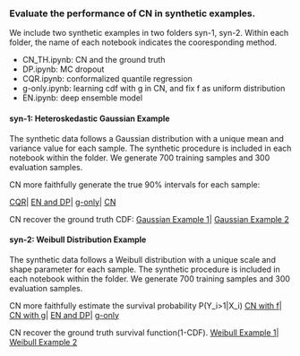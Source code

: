 ### Evaluate the performance of CN in synthetic examples.
We include two synthetic examples in two folders syn-1, syn-2.
Within each folder, the name of each notebook indicates the cooresponding method.

* CN_TH.ipynb: CN and the ground truth 
* DP.ipynb: MC dropout
* CQR.ipynb: conformalized quantile regression
* g-only.ipynb: learning cdf with g in CN, and fix f as uniform distribution
* EN.ipynb: deep ensemble model 




#### syn-1: Heteroskedastic Gaussian Example
The synthetic data follows a Gaussian distribution with a unique mean and variance value for each sample. The synthetic procedure is included in each notebook within the folder. We generate 700 training samples and 300 evaluation samples. 

CN more faithfully generate the true 90% intervals for each sample:

[CQR](https://github.com/thuizhou/Collaborating-Networks/blob/main/synthetic%20examples/syn-1/cqrwidth.pdf)|
[EN and DP](https://github.com/thuizhou/Collaborating-Networks/blob/main/synthetic%20examples/syn-1/endpwidth.pdf)|
[g-only](https://github.com/thuizhou/Collaborating-Networks/blob/main/synthetic%20examples/syn-1/gwidth.pdf)|
[CN](https://github.com/thuizhou/Collaborating-Networks/blob/main/synthetic%20examples/syn-1/gfwidth.pdf)


CN recover the ground truth CDF:
[Gaussian Example 1](https://github.com/thuizhou/Collaborating-Networks/blob/main/synthetic%20examples/syn-1/syn1dist1.pdf)|
[Gaussian Example 2](https://github.com/thuizhou/Collaborating-Networks/blob/main/synthetic%20examples/syn-1/syn2dist2.pdf)


#### syn-2: Weibull Distribution Example
The synthetic data follows a Weibull distribution with a unique scale and shape parameter for each sample. The synthetic procedure is included in each notebook within the folder. We generate 700 training samples and 300 evaluation samples. 


CN more faithfully estimate the survival probability P(Y_i>1|X_i)
[CN with f](https://github.com/thuizhou/Collaborating-Networks/blob/main/synthetic%20examples/syn-2/cnfsuv1.pdf)|
[CN with g](https://github.com/thuizhou/Collaborating-Networks/blob/main/synthetic%20examples/syn-2/cngsuv1.pdf)|
[EN and DP](https://github.com/thuizhou/Collaborating-Networks/blob/main/synthetic%20examples/syn-2/endpsuv1.pdf)|
[g-only](https://github.com/thuizhou/Collaborating-Networks/blob/main/synthetic%20examples/syn-2/gsuv1.pdf)


CN recover the ground truth survival function(1-CDF).
[Weibull Example 1](https://github.com/thuizhou/Collaborating-Networks/blob/main/synthetic%20examples/syn-2/syn2suv1.pdf)|
[Weibull Example 2](https://github.com/thuizhou/Collaborating-Networks/blob/main/synthetic%20examples/syn-2/syn2suv2.pdf)



